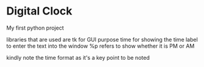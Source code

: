 # Digital Clock
 My first python project

libraries that are used are tk for GUI purpose
time for showing the time
label to enter the text into the window 
%p refers to show whether it is PM or AM

kindly note the time format as it's a key point to be noted 



